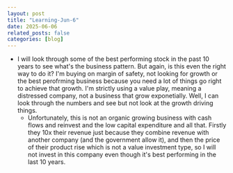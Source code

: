 ```yaml
---
layout: post
title: "Learning-Jun-6"
date: 2025-06-06
related_posts: false
categories: [blog]
---
```

- I will look through some of the best performing stock in the past 10 years to see what's the business pattern. But again, is this even the right way to do it? I'm buying on margin of safety, not looking for growth or the best perofrming business because you need a lot of things go right to achieve that growth. I'm strictly using a value play, meaning a distressed company, not a business that grow exponetially. Well, I can look through the numbers and see but not look at the growth driving things.
    - Unfortunately, this is not an organic growing business with cash flows and reinvest and the low capital expenditure and all that. Firstly they 10x their revenue just because they combine revenue with another company (and the government allow it), and then the price of their product rise which is not a value investment type, so I will not invest in this company even though it's best performing in the last 10 years.
